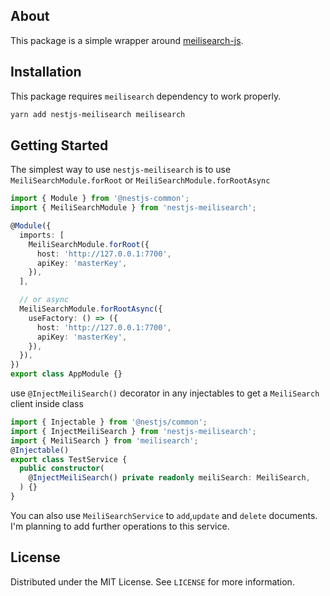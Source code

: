 ## About

This package is a simple wrapper around [meilisearch-js](https://github.com/meilisearch/meilisearch-js).

## Installation

This package requires `meilisearch` dependency to work properly.

```bash
yarn add nestjs-meilisearch meilisearch
```

## Getting Started

The simplest way to use `nestjs-meilisearch` is to use `MeiliSearchModule.forRoot` or `MeiliSearchModule.forRootAsync`

```typescript
import { Module } from '@nestjs-common';
import { MeiliSearchModule } from 'nestjs-meilisearch';

@Module({
  imports: [
    MeiliSearchModule.forRoot({
      host: 'http://127.0.0.1:7700',
      apiKey: 'masterKey',
    }),
  ],

  // or async
  MeiliSearchModule.forRootAsync({
    useFactory: () => ({
      host: 'http://127.0.0.1:7700',
      apiKey: 'masterKey',
    }),
  }),
})
export class AppModule {}
```

use `@InjectMeiliSearch()` decorator in any injectables to get a `MeiliSearch` client inside class

```typescript
import { Injectable } from '@nestjs/common';
import { InjectMeiliSearch } from 'nestjs-meilisearch';
import { MeiliSearch } from 'meilisearch';
@Injectable()
export class TestService {
  public constructor(
    @InjectMeiliSearch() private readonly meiliSearch: MeiliSearch,
  ) {}
}
```

You can also use `MeiliSearchService` to `add`,`update` and `delete` documents. I'm planning to add further operations to this service.

## License

Distributed under the MIT License. See `LICENSE` for more information.
